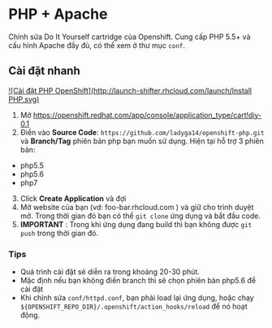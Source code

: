 # PHP + Apache 

Chỉnh sửa Do It Yourself cartridge của Openshift. Cung cấp PHP 5.5+ và cấu hình Apache đầy đủ, có thể xem ở thư mục `conf`.

## Cài đặt nhanh

[![Cài đặt PHP OpenShift](http://launch-shifter.rhcloud.com/launch/Install PHP.svg)](https://openshift.redhat.com/app/console/application_type/custom?&cartridges[]=diy-0.1&initial_git_url=https://github.com/ladyga14/openshift-php.git&name=php)

1. Mở https://openshift.redhat.com/app/console/application_type/cart!diy-0.1
2. Điền vào **Source Code**: `https://github.com/ladyga14/openshift-php.git` và **Branch/Tag** phiên bản php bạn muốn sử dụng. Hiện tại hỗ trợ 3 phiên bản:
  * php5.5
  * php5.6
  * php7
3. Click **Create Application** và đợi
4. Mở website của bạn (vd: foo-bar.rhcloud.com ) và giữ cho trình duyệt mở. Trong thời gian đó bạn có thể `git clone` ứng dụng và bắt đầu code.
5. **IMPORTANT** : Trong khi ứng dụng đang build thì bạn không được `git push` trong thời gian đó.

### Tips

* Quá trình cài đặt sẽ diễn ra trong khoảng 20-30 phút.
* Mặc định nếu bạn không điền branch thì sẽ chọn phiên bản php5.6 để cài đặt
* Khi chỉnh sửa `conf/httpd.conf`, bạn phải load lại ứng dụng, hoặc chạy `${OPENSHIFT_REPO_DIR}/.openshift/action_hooks/reload` để nó hoạt động.
